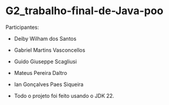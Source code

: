 # G2_trabalho-final-de-Java-poo
Participantes:
* Deiby Wilham dos Santos
* Gabriel Martins Vasconcellos
* Guido Giuseppe Scagliusi
* Mateus Pereira Daltro
* Ian Gonçalves Paes Siqueira

* Todo o projeto foi feito usando o JDK 22.
